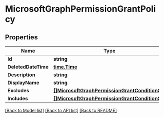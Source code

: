 # MicrosoftGraphPermissionGrantPolicy

## Properties

Name | Type | Description | Notes
------------ | ------------- | ------------- | -------------
**Id** | **string** |  | [optional] 
**DeletedDateTime** | [**time.Time**](time.Time.md) |  | [optional] 
**Description** | **string** |  | [optional] 
**DisplayName** | **string** |  | [optional] 
**Excludes** | [**[]MicrosoftGraphPermissionGrantConditionSet**](microsoft.graph.permissionGrantConditionSet.md) |  | [optional] 
**Includes** | [**[]MicrosoftGraphPermissionGrantConditionSet**](microsoft.graph.permissionGrantConditionSet.md) |  | [optional] 

[[Back to Model list]](../README.md#documentation-for-models) [[Back to API list]](../README.md#documentation-for-api-endpoints) [[Back to README]](../README.md)


